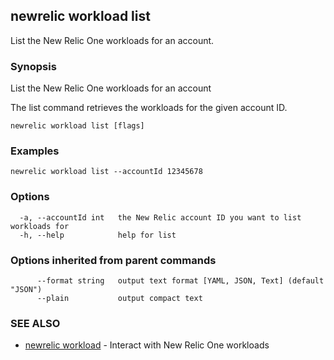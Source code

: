 ## newrelic workload list

List the New Relic One workloads for an account.

### Synopsis

List the New Relic One workloads for an account

The list command retrieves the workloads for the given account ID.


```
newrelic workload list [flags]
```

### Examples

```
newrelic workload list --accountId 12345678
```

### Options

```
  -a, --accountId int   the New Relic account ID you want to list workloads for
  -h, --help            help for list
```

### Options inherited from parent commands

```
      --format string   output text format [YAML, JSON, Text] (default "JSON")
      --plain           output compact text
```

### SEE ALSO

* [newrelic workload](newrelic_workload.md)	 - Interact with New Relic One workloads

